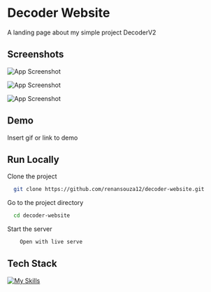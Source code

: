 
# Decoder Website

A landing page about my simple project DecoderV2
 
## Screenshots

![App Screenshot](https://i.ibb.co/Kw0LX61/decode-site1.png)

![App Screenshot](https://i.ibb.co/C98JQ2C/decode-site2.png)


![App Screenshot](https://i.ibb.co/2s6bLv3/decode-site.png)



## Demo

Insert gif or link to demo


## Run Locally

Clone the project

```bash
  git clone https://github.com/renansouza12/decoder-website.git
```

Go to the project directory

```bash
  cd decoder-website
```

Start the server

```bash
    Open with live serve 
```


## Tech Stack

[![My Skills](https://skillicons.dev/icons?i=js,html,css)](https://skillicons.dev)



